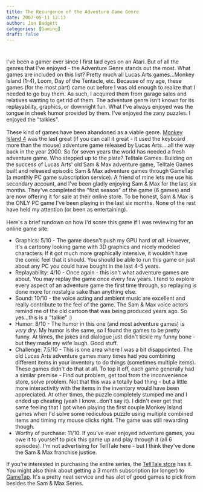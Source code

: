 ```yaml
---
title: The Resurgence of the Adventure Game Genre
date: 2007-05-11 12:13
author: Jon Badgett
categories: [Gaming]
draft: false
---
```

<a onblur="try {parent.deselectBloggerImageGracefully();} catch(e) {}" href="http://bp2.blogger.com/_D1O7K_QiCIk/RkSqepr63pI/AAAAAAAAABo/6JLcfpuFbVg/s1600-h/samnmax.JPG"><img style="margin: 0px auto 10px; display: block; text-align: center; cursor: pointer;" src="http://bp2.blogger.com/_D1O7K_QiCIk/RkSqepr63pI/AAAAAAAAABo/6JLcfpuFbVg/s320/samnmax.JPG" alt="" id="BLOGGER_PHOTO_ID_5063359324634144402" border="0" /></a><br />I've been a gamer ever since I first laid eyes on an Atari.  But of all the genres that I've enjoyed - the Adventure Genre stands out the most.  What games are included on this list?  Pretty much all Lucas Arts games...Monkey Island (1-4), Loom, Day of the Tentacle, etc.  Because of my age, these games (for the most part) came out before I was old enough to realize that I needed to go buy them.  As such, I acquired them from garage sales and relatives wanting to get rid of them.  The adventure genre isn't known for its replayability, graphics, or downright fun.  What I've always enjoyed was the tongue in cheek humor provided by them.  I've enjoyed the zany puzzles.  I enjoyed the "talkies".<br /><br />These kind of games have been abandoned as a viable genre.  <a href="http://en.wikipedia.org/wiki/Escape_from_Monkey_Island">Monkey Island 4</a> was the last great (if you can call it great - it used the keyboard more than the mouse) adventure game released by Lucas Arts....all the way back in the year 2000.  So for seven years the world has needed a fresh adventure game.  Who stepped up to the plate?  Telltale Games.   Building on the success of Lucas Arts' old Sam & Max adventure game, Telltale Games built and released episodic Sam &amp; Max adventure games through GameTap (a monthly PC game subscription service).  A friend of mine lets me use his secondary account, and I've been gladly enjoying Sam & Max for the last six months.  They've completed the "first season" of the game (6 games) and are now offering it for sale at their online store.  To be honest, Sam &amp; Max is the ONLY PC game I've been playing in the last six months.  None of the rest have held my attention (or been as entertaining).<br /><br />Here's a brief rundown on how I'd score this game if I was reviewing for an online game site:<br /><ul><li>Graphics: 5/10 - The game doesn't push my GPU hard <span style="font-style: italic;">at all</span>.  However, it's a cartoony looking game with 3D graphics and nicely modeled characters.  If it got much more graphically intensive, it wouldn't have the comic feel that it should.  You should be able to run this game on just about any PC you could have bought in the last 4-5 years.</li><li>Replayability: 4/10 - Once again - this isn't what adventure games are about.  You may replay the game once every few years.  I tend to explore every aspect of an adventure game the first time through, so replaying is done more for nostalgia sake than anything else.</li><li>Sound: 10/10 - the voice acting and ambient music are excellent and really contribute to the feel of the game.  The Sam & Max voice actors remind me of the old cartoon that was being produced years ago.   So yes...this is a "talkie" :)</li><li>Humor: 8/10 - The humor in this one (and most adventure games) is <span style="font-style: italic;">very</span> dry.  My humor is the same, so I found the games to be pretty funny.  At times, the jokes and dialogue just didn't tickle my funny bone - but they made my wife laugh.  Good stuff.</li><li>Challenge:  7.5/10 - This is one area where I was a bit disappointed.  The old Lucas Arts adventure games many times had you combining different items in your inventory to do things (sometimes multiple items).  These games didn't do that at all.  To top it off, each game generally had a similar premise - Find out problem, get tool from the inconvenience store, solve problem.  Not that this was a totally bad thing - but a little more interactivity with the items in the inventory would have been appreciated.  At other times, the puzzle completely stumped me and I ended up cheating (yeah I know...don't say it).  I didn't ever get that same feeling that I got when playing the first couple Monkey Island games when I'd solve some rediculous puzzle using multiple combined items and timing my mouse clicks right.   The game was still rewarding though.</li><li>Worthy of purchase: 11/10.  If you've ever enjoyed adventure games, you owe it to yourself to pick this game up and play through it (all 6 episodes).  I'm not advertising for TellTale here - but I think they've done the Sam & Max franchise justice.</li></ul>If you're interested in purchasing the entire series, the <a href="http://www.telltalegames.com/store/samandmax">TellTale store</a> has it.  You might also think about getting a 3 month subscription (or longer) to <a href="http://www.gametap.com/home/">GameTap</a>.  It's a pretty neat service and has alot of good games to pick from besides the Sam &amp; Max Series.
